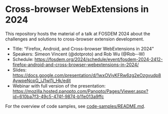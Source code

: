 # Cross-browser WebExtensions in 2024

This repository hosts the material of a talk at FOSDEM 2024 about the challenges
and solutions to cross-browser extension development.

* Title: "Firefox, Android, and Cross-browser WebExtensions in 2024"
* Speakers: Simeon Vincent (@dotproto) and Rob Wu (@Rob--W)
* Schedule: https://fosdem.org/2024/schedule/event/fosdem-2024-2412-firefox-android-and-cross-browser-webextensions-in-2024/
* Slides: https://docs.google.com/presentation/d/1wxOViyKFRw6zg2eOzgvudp8AywpeNcpG_iJ1wI1j_Hk/edit
* Webinar with full version of the presentation: https://mozilla.hosted.panopto.com/Panopto/Pages/Viewer.aspx?id=610ba7f3-49c5-474f-9874-b11e013a9ffc

For the overview of code samples, see [code-samples/README.md](code-samples/README.md).

